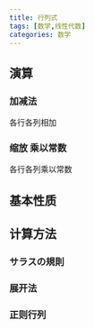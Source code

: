 ```yaml
---
title: 行列式
tags: [数学,线性代数]
categories: 数学
---
```


## 演算

### 加减法

各行各列相加

### 缩放 乘以常数

各行各列乘以常数

## 基本性质

## 计算方法

### サラスの規則

### 展开法

### 正则行列